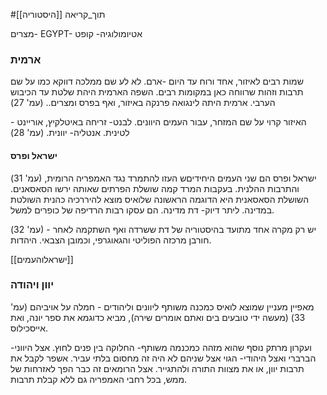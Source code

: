 #תוך_קריאה 
[[היסטוריה]]

מצרים- EGYPT- אטיומולוגיה- קופט

### ארמית
שמות רבים לאיזור, אחד ורוח עד היום -ארם. לא לע שם ממלכה דווקא כמו על שם תרבות וזהות שרווחה כאן במקומות רבים. השפה הארמית היהת שלטת עד הכיבוש הערבי.
ארמית היתה לינגואה פרנקה באיזור, ואף בפרס ומצרים.. (עמ' 27)

האיזור קרוי על שם המזחר, עבור העמים היוונים. לבנט- זריחה באיטלקיץ, אוריינט - לטינית. אנטליה- יוונית. (עמ' 28)

#### ישראל ופרס
(עמ' 31)
ישראל ופרס הם שני העמים היחידיםש העזו להתמרד נגד האמפריה הרומית, והתרבות ההלנית.
בעקבות המרד קמה שושלת הפרתים שאותה ירשו הסאסאנים.
השושלת הסאסאנית היא הדוגמה הראשונה שלואיס מוצא להיררכיה כהנית השולטת במדינה. ליתר דיוק- דת מדינה. הם עסקו רבות הרדיפה של כופרים למשל.


(עמ' 32) - יש רק מקרה אחד מתועד בהיסטוריה של דת ששרדה ואף השתקמה לאחר חורבן מרכזה הפוליטי והגאוגרפי, וכמובן הצבאי. היהדות.

[[ישראלוהעמים]]

### יוון ויהודה
מאפיין מעניין שמוצא לואיס כמכנה משותף ליוונים וליהודים - חמלה על אויביהם (עמ' 33)
(מעשה ידי טובעים בים ואתם אומרים שירה),  מביא כדוגמא את ספר יונה, ואת אייסכילוס.


ועקרון מרתק נוסף שהוא מזהה כמכנמה משותף- החלוקה בין פנים לחוץ. אצל היווני- הברברי ואצל היהודי- הגוי
אצל שניהם לא היה זה  מחסום בלתי עביר. אשפר לקבל את תרבות יוון, או את מצוות התורה ולהתגייר.
אצל הרומאים זה כבר הפך לאזרחות של ממש, בכל רחבי האמפריה גם ללא קבלת תרבות.

